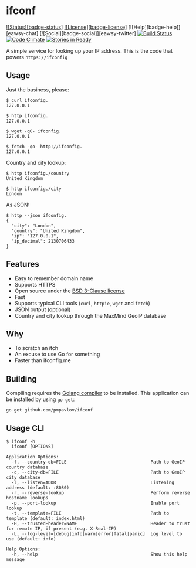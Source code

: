 # ifconf

[![Status][badge-status]](#top)
[![License][badge-license]](LICENSE)
[![Help][badge-help]][eawsy-chat]
[![Social][badge-social]][eawsy-twitter]
[![Build Status](https://travis-ci.org/pmpavlov/ifconf.svg?branch=master)](https://travis-ci.org/pmpavlov/ifconf)
[![Code Climate](https://codeclimate.com/github/pmpavlov/ifconf/badges/gpa.svg)](https://codeclimate.com/github/pmpavlov/ifconf)
[![Stories in Ready](https://badge.waffle.io/pmpavlov/ifconf.svg?label=ready&title=Ready)](http://waffle.io/pmpavlov/ifconf)

A simple service for looking up your IP address. This is the code that powers
`https://ifconfig`

## Usage

Just the business, please:

```
$ curl ifconfig.
127.0.0.1

$ http ifconfig.
127.0.0.1

$ wget -qO- ifconfig.
127.0.0.1

$ fetch -qo- http://ifconfig.
127.0.0.1
```

Country and city lookup:

```
$ http ifconfig./country
United Kingdom

$ http ifconfig./city
London
```

As JSON:

```
$ http --json ifconfig.
{
  "city": "London",
  "country": "United Kingdom",
  "ip": "127.0.0.1",
  "ip_decimal": 2130706433
}
```

## Features

* Easy to remember domain name
* Supports HTTPS
* Open source under the [BSD 3-Clause license](https://opensource.org/licenses/BSD-3-Clause)
* Fast
* Supports typical CLI tools (`curl`, `httpie`, `wget` and `fetch`)
* JSON output (optional)
* Country and city lookup through the MaxMind GeoIP database

## Why

* To scratch an itch
* An excuse to use Go for something
* Faster than ifconfig.me

## Building

Compiling requires the [Golang compiler](https://golang.org/) to be installed.
This application can be installed by using `go get`:

`go get github.com/pmpavlov/ifconf`

## Usage CLI

```
$ ifconf -h
  ifconf [OPTIONS]

Application Options:
  -f, --country-db=FILE                                Path to GeoIP country database
  -c, --city-db=FILE                                   Path to GeoIP city database
  -l, --listen=ADDR                                    Listening address (default: :8080)
  -r, --reverse-lookup                                 Perform reverse hostname lookups
  -p, --port-lookup                                    Enable port lookup
  -t, --template=FILE                                  Path to template (default: index.html)
  -H, --trusted-header=NAME                            Header to trust for remote IP, if present (e.g. X-Real-IP)
  -L, --log-level=[debug|info|warn|error|fatal|panic]  Log level to use (default: info)

Help Options:
  -h, --help                                           Show this help message
```
